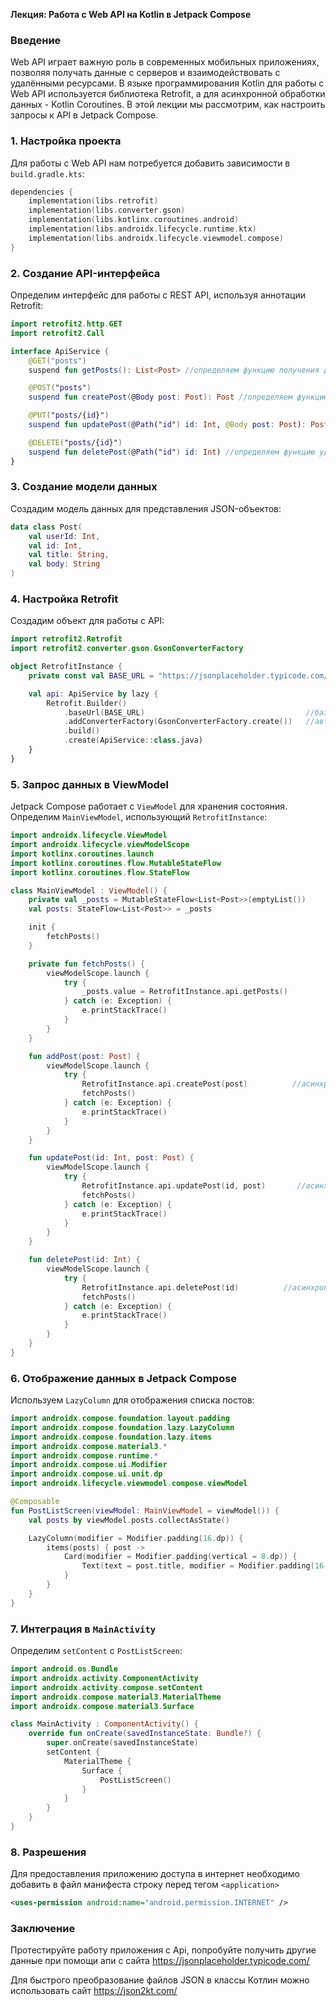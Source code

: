 **Лекция: Работа с Web API на Kotlin в Jetpack Compose**

### Введение

Web API играет важную роль в современных мобильных приложениях, позволяя получать данные с серверов и взаимодействовать с удалёнными ресурсами. В языке программирования Kotlin для работы с Web API используется библиотека Retrofit, а для асинхронной обработки данных - Kotlin Coroutines. В этой лекции мы рассмотрим, как настроить запросы к API в Jetpack Compose.

### 1. Настройка проекта

Для работы с Web API нам потребуется добавить зависимости в `build.gradle.kts`:

```kotlin
dependencies {
    implementation(libs.retrofit)
    implementation(libs.converter.gson)
    implementation(libs.kotlinx.coroutines.android)
    implementation(libs.androidx.lifecycle.runtime.ktx)
    implementation(libs.androidx.lifecycle.viewmodel.compose)
}
```

### 2. Создание API-интерфейса

Определим интерфейс для работы с REST API, используя аннотации Retrofit:

```kotlin
import retrofit2.http.GET
import retrofit2.Call

interface ApiService {
    @GET("posts")
    suspend fun getPosts(): List<Post> //определяем функцию получения данных из апи

    @POST("posts")
    suspend fun createPost(@Body post: Post): Post //определяем функцию создания данных в апи

    @PUT("posts/{id}")
    suspend fun updatePost(@Path("id") id: Int, @Body post: Post): Post //определяем функцию обновления данных в апи

    @DELETE("posts/{id}")
    suspend fun deletePost(@Path("id") id: Int) //определяем функцию удаления данных в апи
}
```

### 3. Создание модели данных

Создадим модель данных для представления JSON-объектов:

```kotlin
data class Post(
    val userId: Int,
    val id: Int,
    val title: String,
    val body: String
)
```

### 4. Настройка Retrofit

Создадим объект для работы с API:

```kotlin
import retrofit2.Retrofit
import retrofit2.converter.gson.GsonConverterFactory

object RetrofitInstance {
    private const val BASE_URL = "https://jsonplaceholder.typicode.com/"

    val api: ApiService by lazy {
        Retrofit.Builder()
            .baseUrl(BASE_URL)                                    //базовый адрес
            .addConverterFactory(GsonConverterFactory.create())   //автоматическое преобразование JSON в объекты классов
            .build()
            .create(ApiService::class.java)
    }
}
```

### 5. Запрос данных в ViewModel

Jetpack Compose работает с `ViewModel` для хранения состояния. Определим `MainViewModel`, использующий `RetrofitInstance`:

```kotlin
import androidx.lifecycle.ViewModel
import androidx.lifecycle.viewModelScope
import kotlinx.coroutines.launch
import kotlinx.coroutines.flow.MutableStateFlow
import kotlinx.coroutines.flow.StateFlow

class MainViewModel : ViewModel() {
    private val _posts = MutableStateFlow<List<Post>>(emptyList())      //поток для хранения постов
    val posts: StateFlow<List<Post>> = _posts

    init {
        fetchPosts()
    }

    private fun fetchPosts() {
        viewModelScope.launch {
            try {
                _posts.value = RetrofitInstance.api.getPosts()          //асинхронно получаем данные
            } catch (e: Exception) {
                e.printStackTrace()
            }
        }
    }

    fun addPost(post: Post) {
        viewModelScope.launch {
            try {
                RetrofitInstance.api.createPost(post)          //асинхронно создадаем пост
                fetchPosts()
            } catch (e: Exception) {
                e.printStackTrace()
            }
        }
    }

    fun updatePost(id: Int, post: Post) {
        viewModelScope.launch {
            try {
                RetrofitInstance.api.updatePost(id, post)       //асинхронно обновим пост
                fetchPosts()
            } catch (e: Exception) {
                e.printStackTrace()
            }
        }
    }

    fun deletePost(id: Int) {
        viewModelScope.launch {
            try {
                RetrofitInstance.api.deletePost(id)          //асинхронно удалим пост
                fetchPosts()
            } catch (e: Exception) {
                e.printStackTrace()
            }
        }
    }
}
```

### 6. Отображение данных в Jetpack Compose

Используем `LazyColumn` для отображения списка постов:

```kotlin
import androidx.compose.foundation.layout.padding
import androidx.compose.foundation.lazy.LazyColumn
import androidx.compose.foundation.lazy.items
import androidx.compose.material3.*
import androidx.compose.runtime.*
import androidx.compose.ui.Modifier
import androidx.compose.ui.unit.dp
import androidx.lifecycle.viewmodel.compose.viewModel

@Composable
fun PostListScreen(viewModel: MainViewModel = viewModel()) {
    val posts by viewModel.posts.collectAsState()

    LazyColumn(modifier = Modifier.padding(16.dp)) {
        items(posts) { post ->
            Card(modifier = Modifier.padding(vertical = 8.dp)) {
                Text(text = post.title, modifier = Modifier.padding(16.dp))
            }
        }
    }
}
```

### 7. Интеграция в `MainActivity`

Определим `setContent` с `PostListScreen`:

```kotlin
import android.os.Bundle
import androidx.activity.ComponentActivity
import androidx.activity.compose.setContent
import androidx.compose.material3.MaterialTheme
import androidx.compose.material3.Surface

class MainActivity : ComponentActivity() {
    override fun onCreate(savedInstanceState: Bundle?) {
        super.onCreate(savedInstanceState)
        setContent {
            MaterialTheme {
                Surface {
                    PostListScreen()
                }
            }
        }
    }
}
```

### 8. Разрешения

Для предоставления приложению доступа в интернет необходимо добавить в файл манифеста строку перед тегом `<application>`
```xml
<uses-permission android:name="android.permission.INTERNET" />
```


### Заключение

Протестируйте работу приложения с Api, попробуйте получить другие данные при помощи апи с сайта https://jsonplaceholder.typicode.com/

Для быстрого преобразование файлов JSON в классы Котлин можно использовать сайт https://json2kt.com/